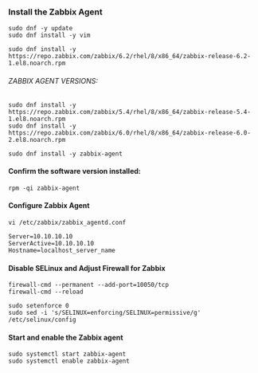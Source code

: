 ### Install the Zabbix Agent
```
sudo dnf -y update
sudo dnf install -y vim
```

```
sudo dnf install -y https://repo.zabbix.com/zabbix/6.2/rhel/8/x86_64/zabbix-release-6.2-1.el8.noarch.rpm
```
###### ZABBIX AGENT VERSIONS: 
```
sudo dnf install -y https://repo.zabbix.com/zabbix/5.4/rhel/8/x86_64/zabbix-release-5.4-1.el8.noarch.rpm
sudo dnf install -y https://repo.zabbix.com/zabbix/6.0/rhel/8/x86_64/zabbix-release-6.0-2.el8.noarch.rpm
```

```
sudo dnf install -y zabbix-agent
```

#### Confirm the software version installed:
```
rpm -qi zabbix-agent
```

#### Configure Zabbix Agent
```
vi /etc/zabbix/zabbix_agentd.conf
```
```
Server=10.10.10.10
ServerActive=10.10.10.10
Hostname=localhost_server_name
```
#### Disable SELinux and Adjust Firewall for Zabbix
```
firewall-cmd --permanent --add-port=10050/tcp
firewall-cmd --reload
```
```
sudo setenforce 0
sudo sed -i 's/SELINUX=enforcing/SELINUX=permissive/g' /etc/selinux/config
```

#### Start and enable the Zabbix agent
```
sudo systemctl start zabbix-agent
sudo systemctl enable zabbix-agent
```
